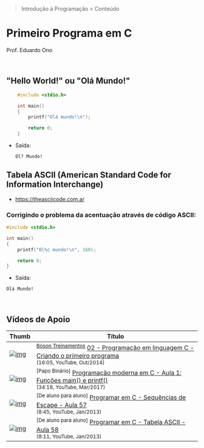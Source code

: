 > Introdução à Programação > Conteúdo

# Primeiro Programa em C

Prof. Eduardo Ono

<br>

##  "Hello World!" ou "Olá Mundo!"

```c
    #include <stdio.h>

    int main()
    {
        printf("Olá mundo!\n");

        return 0;
    }
```

* Saída:

    ```
    Ol? Mundo!
    ```

## Tabela ASCII (American Standard Code for Information Interchange)

* https://theasciicode.com.ar

### Corrigindo o problema da acentuação através de código ASCII:

```c
#include <stdio.h>

int main()
{
    printf("Ol%c mundo!\n", 160);

    return 0;
}
 ```

  * Saída:

  ```
  Olá Mundo!
  ```

<br>

## Vídeos de Apoio

| Thumb | Título |
| --- | --- |
| [![img](https://img.youtube.com/vi/dKUfy6itD8k/default.jpg)](https://www.youtube.com/watch?v=dKUfy6itD8k) | <sup>[Bóson Treinamentos]</sup> [02 - Programação em linguagem C - Criando o primeiro programa](https://www.youtube.com/watch?v=dKUfy6itD8k&list=PLucm8g_ezqNqzH7SM0XNjsp25AP0MN82R&index=3)<br><sub>(16:05, YouTube, Out/2014)</sub>
| [![img](https://img.youtube.com/vi/8Qm5K0GTD3s/default.jpg)](https://www.youtube.com/watch?v=8Qm5K0GTD3s) | <sup>[Papo Binário]</sup> [Programação moderna em C - Aula 1: Funções main() e printf()](https://www.youtube.com/watch?v=8Qm5K0GTD3s)<br><sub>(34:18, YouTube, Mar/2017)</sub>
| [![img](https://img.youtube.com/vi/ZmdUOP5dRDA/default.jpg)](https://www.youtube.com/watch?v=ZmdUOP5dRDA) | <sup>[De aluno para aluno]</sup> [Programar em C - Sequências de Escape - Aula 57](https://www.youtube.com/watch?v=ZmdUOP5dRDA)<br><sub>(8:45, YouTube, Jan/2013)</sub>
| [![img](https://img.youtube.com/vi/F7CwtNLuUgY/default.jpg)](https://www.youtube.com/watch?v=F7CwtNLuUgY) | <sup>[De aluno para aluno]</sup> [Programar em C - Tabela ASCII - Aula 58](https://www.youtube.com/watch?v=F7CwtNLuUgY)<br><sub>(8:11, YouTube, Jan/2013)</sub>

[Bóson Treinamentos]: https://www.youtube.com/channel/UCzOGJclZQvPVgYZIwERsf5g

<br>
